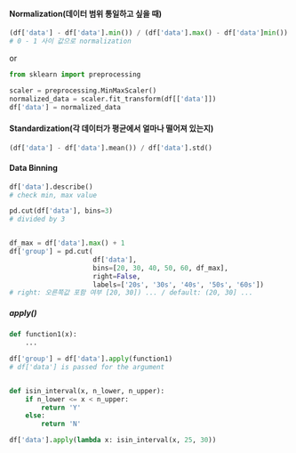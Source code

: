 #### Normalization(데이터 범위 통일하고 싶을 때)
```python
(df['data'] - df['data'].min()) / (df['data'].max() - df['data']min())
# 0 - 1 사이 값으로 normalization
```
or
```python
from sklearn import preprocessing

scaler = preprocessing.MinMaxScaler()
normalized_data = scaler.fit_transform(df[['data']])
df['data'] = normalized_data
```


#### Standardization(각 데이터가 평균에서 얼마나 떨어져 있는지)
```python
(df['data'] - df['data'].mean()) / df['data'].std()
```

#### Data Binning
```python
df['data'].describe()
# check min, max value

pd.cut(df['data'], bins=3)
# divided by 3


df_max = df['data'].max() + 1
df['group'] = pd.cut(
					 df['data'], 
					 bins=[20, 30, 40, 50, 60, df_max], 
					 right=False,
					 labels=['20s', '30s', '40s', '50s', '60s'])
# right: 오른쪽값 포함 여부 [20, 30]) ... / default: (20, 30] ... 
```

##### apply()
```python
def function1(x):
	...

df['group'] = df['data'].apply(function1)
# df['data'] is passed for the argument


def isin_interval(x, n_lower, n_upper): 
	if n_lower <= x < n_upper: 
		return 'Y' 
	else: 
		return 'N'

df['data'].apply(lambda x: isin_interval(x, 25, 30))
```